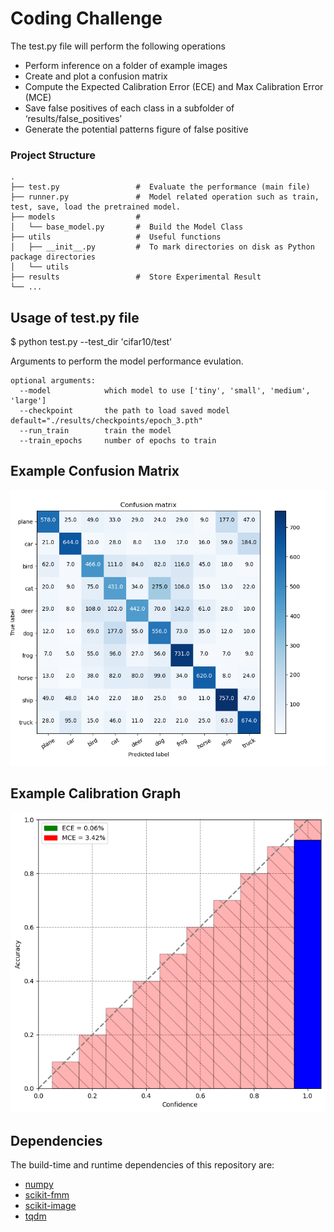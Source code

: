 # Coding Challenge

The test.py file will perform the following operations
* Perform inference on a folder of example images
* Create and plot a confusion matrix
* Compute the Expected Calibration Error (ECE) and Max Calibration Error (MCE)
* Save false positives of each class in a subfolder of ‘results/false_positives’
* Generate the potential patterns figure of false positive
### Project Structure

    .
    ├── test.py                 #  Evaluate the performance (main file)
    ├── runner.py               #  Model related operation such as train, test, save, load the pretrained model.
    ├── models                  # 
    │   └── base_model.py       #  Build the Model Class
    ├── utils                   #  Useful functions
    │   ├── __init__.py         #  To mark directories on disk as Python package directories
    │   └── utils                 
    ├── results                 #  Store Experimental Result
    └── ...

## Usage of test.py file
$ python test.py --test_dir 'cifar10/test'

Arguments to perform the model performance evulation.
```
optional arguments:
  --model            which model to use ['tiny', 'small', 'medium', 'large']
  --checkpoint       the path to load saved model default="./results/checkpoints/epoch_3.pth"
  --run_train        train the model
  --train_epochs     number of epochs to train
```


## Example Confusion Matrix

![alt text](results/confusion_matrix.png "Confusion Matrix")

## Example Calibration Graph

![alt text](results/calibrated_graph.png "Calibration Graph")

## Dependencies

The build-time and runtime dependencies of this repository are:

* [numpy](http://www.numpy.org/)
* [scikit-fmm](https://github.com/scikit-fmm)
* [scikit-image](https://github.com/scikit-image)
* [tqdm](https://github.com/noamraph/tqdm)

